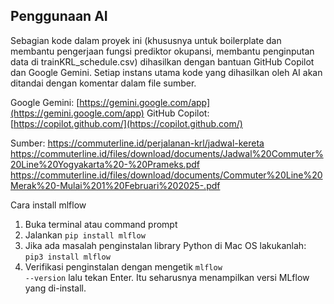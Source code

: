 ## Penggunaan AI
Sebagian kode dalam proyek ini (khususnya untuk boilerplate dan membantu pengerjaan fungsi prediktor okupansi, membantu penginputan data di trainKRL_schedule.csv) dihasilkan dengan bantuan GitHub Copilot dan Google Gemini. Setiap instans utama kode yang dihasilkan oleh AI akan ditandai dengan komentar dalam file sumber.

Google Gemini: [https://gemini.google.com/app](https://gemini.google.com/app)
GitHub Copilot: [https://copilot.github.com/](https://copilot.github.com/)

Sumber:
https://commuterline.id/perjalanan-krl/jadwal-kereta
https://commuterline.id/files/download/documents/Jadwal%20Commuter%20Line%20Yogyakarta%20-%20Prameks.pdf
https://commuterline.id/files/download/documents/Commuter%20Line%20Merak%20-Mulai%201%20Februari%202025-.pdf

Cara install mlflow
1. Buka terminal atau command prompt
2. Jalankan <code>pip install mlflow</code>
3. Jika ada masalah penginstalan library Python di Mac OS lakukanlah: <code>pip3 install mlflow</code>
4. Verifikasi penginstalan dengan mengetik <code>mlflow --version</code> lalu tekan Enter. Itu seharusnya menampilkan versi MLflow yang di-install.

